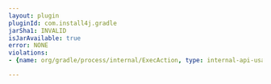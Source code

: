 ```yaml
---
layout: plugin
pluginId: com.install4j.gradle
jarSha1: INVALID
isJarAvailable: true
error: NONE
violations:
- {name: org/gradle/process/internal/ExecAction, type: internal-api-usage}

---
```

